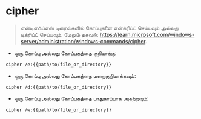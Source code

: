 # cipher

> என்டிஎஃப்எஸ் டிரைவ்களில் கோப்புகளை என்க்ரிப்ட் செய்யவும் அல்லது டிக்ரிப்ட் செய்யவும்.
> மேலும் தகவல்: <https://learn.microsoft.com/windows-server/administration/windows-commands/cipher>.

- ஒரு கோப்பு அல்லது கோப்பகத்தை குறியாக்கு:

`cipher /e:{{path/to/file_or_directory}}`

- ஒரு கோப்பு அல்லது கோப்பகத்தை மறைகுறியாக்கவும்:

`cipher /d:{{path/to/file_or_directory}}`

- ஒரு கோப்பு அல்லது கோப்பகத்தை பாதுகாப்பாக அகற்றவும்:

`cipher /w:{{path/to/file_or_directory}}`